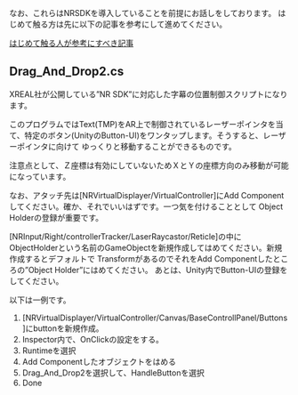 なお、これらはNRSDKを導入していることを前提にお話しをしております。
はじめて触る方は先に以下の記事を参考にして進めてください。

[はじめて触る人が参考にすべき記事](https://zenn.dev/meson/articles/get-started-with-nreal-air)

## Drag_And_Drop2.cs

XREAL社が公開している”NR SDK”に対応した字幕の位置制御スクリプトになります。

このプログラムではText(TMP)をAR上で制御されているレーザーポインタを当て、特定のボタン(UnityのButton-UI)をワンタップします。そうすると、レーザーポインタに向けて
ゆっくりと移動することができるものです。

注意点として、Ｚ座標は有効にしていないためＸとＹの座標方向のみ移動が可能になっています。

なお、アタッチ先は[NRVirtualDisplayer/VirtualController]にAdd Componentしてください。確か、それでいいはずです。一つ気を付けることとして
Object Holderの登録が重要です。

[NRInput/Right/controllerTracker/LaserRaycastor/Reticle]の中にObjectHolderという名前のGameObjectを新規作成してはめてください。新規作成するとデフォルトで
TransformがあるのでそれをAdd Componentしたところの”Object Holder”にはめてください。
あとは、Unity内でButton-UIの登録をしてください。

以下は一例です。
1. [NRVirtualDisplayer/VirtualController/Canvas/BaseControllPanel/Buttons]にbuttonを新規作成。
2. Inspector内で、OnClickの設定をする。
  1. Runtimeを選択
  2. Add Componentしたオブジェクトをはめる
  3. Drag_And_Drop2を選択して、HandleButtonを選択
  4. Done







